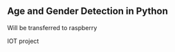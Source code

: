 
<h2><a>Age and Gender Detection in Python</a></h2>


<p>Will be transferred to raspberry</p>
<p>IOT project</p>

